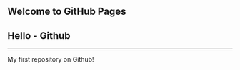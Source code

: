 ## Welcome to GitHub Pages

Hello - Github
--------------
--------------
My first repository on Github!
